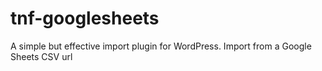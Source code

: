 # tnf-googlesheets
A simple but effective import plugin for WordPress. Import from a Google Sheets CSV url

